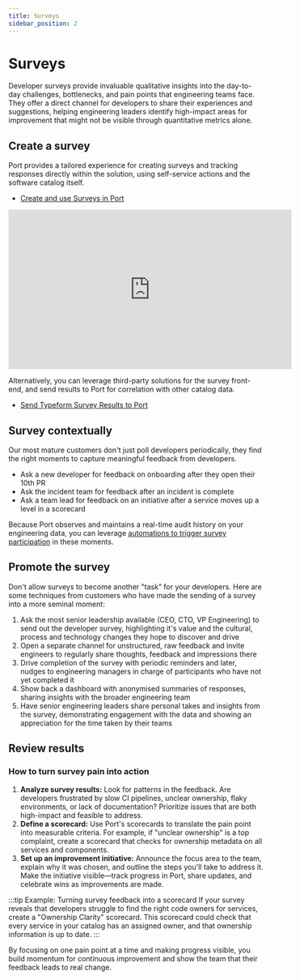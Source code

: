 ```yaml
---
title: Surveys
sidebar_position: 2
---
```


# Surveys

Developer surveys provide invaluable qualitative insights into the day-to-day challenges, bottlenecks, and pain points that engineering teams face. They offer a direct channel for developers to share their experiences and suggestions, helping engineering leaders identify high-impact areas for improvement that might not be visible through quantitative metrics alone.

## Create a survey

Port provides a tailored experience for creating surveys and tracking responses directly within the solution, using self-service actions and the software catalog itself.

- [Create and use Surveys in Port](/guides/all/create-and-use-surveys-in-your-portal)

<iframe
  width="560"
  height="315"
  src="https://www.youtube.com/embed/TJo0FXoEIiE"
  title="Create Surveys"
  frameborder="0"
  allow="accelerometer; autoplay; clipboard-write; encrypted-media; gyroscope; picture-in-picture"
  allowfullscreen
></iframe>

Alternatively, you can leverage third-party solutions for the survey front-end, and send results to Port for correlation with other catalog data.

- [Send Typeform Survey Results to Port](/guides/all/send-typeform-survey-results-to-port)


## Survey contextually

Our most mature customers don't just poll developers periodically, they find the right moments to capture meaningful feedback from developers.

- Ask a new developer for feedback on onboarding after they open their 10th PR
- Ask the incident team for feedback after an incident is complete
- Ask a team lead for feedback on an initiative after a service moves up a level in a scorecard

Because Port observes and maintains a real-time audit history on your engineering data, you can leverage [automations to trigger survey participation](/actions-and-automations/define-automations/) in these moments.


## Promote the survey

Don't allow surveys to become another "task" for your developers. Here are some techniques from customers who have made the sending of a survey into a more seminal moment:

1. Ask the most senior leadership available (CEO, CTO, VP Engineering) to send out the developer survey, highlighting it's value and the cultural, process and technology changes they hope to discover and drive
1. Open a separate channel for unstructured, raw feedback and invite engineers to regularly share thoughts, feedback and impressions there
1. Drive completion of the survey with periodic reminders and later, nudges to engineering managers in charge of participants who have not yet completed it
1. Show back a dashboard with anonymised summaries of responses, sharing insights with the broader engineering team
1. Have senior engineering leaders share personal takes and insights from the survey, demonstrating engagement with the data and showing an appreciation for the time taken by their teams

## Review results

### How to turn survey pain into action

1. **Analyze survey results:** Look for patterns in the feedback. Are developers frustrated by slow CI pipelines, unclear ownership, flaky environments, or lack of documentation? Prioritize issues that are both high-impact and feasible to address.
2. **Define a scorecard:** Use Port's scorecards to translate the pain point into measurable criteria. For example, if "unclear ownership" is a top complaint, create a scorecard that checks for ownership metadata on all services and components.
3. **Set up an improvement initiative:** Announce the focus area to the team, explain why it was chosen, and outline the steps you'll take to address it. Make the initiative visible—track progress in Port, share updates, and celebrate wins as improvements are made.

:::tip Example: Turning survey feedback into a scorecard
If your survey reveals that developers struggle to find the right code owners for services, create a "Ownership Clarity" scorecard. This scorecard could check that every service in your catalog has an assigned owner, and that ownership information is up to date.
:::

By focusing on one pain point at a time and making progress visible, you build momentum for continuous improvement and show the team that their feedback leads to real change.